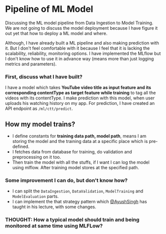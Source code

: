 # Pipeline of ML Model

Discussing the ML model pipeline from Data Ingestion to Model Training. We are not going to discuss the model deployment because I have figure it out yet that how to deploy a ML model and where.

Although, I have already built a ML pipeline and also making prediction with it. But I don't feel comfortable with it because I feel that it is lacking the scalability, reliability, monitoring options. I have implemented the MLflow but I don't know how to use it in advance way (means more than just logging metrics and parameters).

### First, discuss what I have built?

I have a model which takes **YouTube video title as input feature and its corresponding contentType as target feature while training** to tag all the videos with its contentType.
I make prediction with this model, when user uploads his watching history on my app. For prediction, I have created an API endpoint as `/ml/ctt/predict`.

## How my model trains?

- I define constants for **training data path, model path**, means I am storing the model and the training data at a specific place which is pre-defined.
- I fetches data from database for training, do validation and preprocessing on it too.
- Then train the model with all the stuffs, if I want I can log the model using mlflow. After training model stores at the specified path.

### Some improvement I can do, but don't know how?

- I can split the `DataIngestion`, `DataValidation`, `ModelTraining` and `ModelEvaluation` parts.
- I can implement the that strategy pattern which [@AyushSingh](https://github.com/ayush714/customer-satisfaction-mlops) has taught in his lecture, with some changes.

### THOUGHT: How a typical model should train and being monitored at same time using MLFLow?
